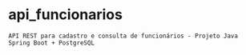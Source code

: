 # api_funcionarios
	API REST para cadastro e consulta de funcionários - Projeto Java Spring Boot + PostgreSQL
